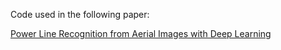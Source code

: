 Code used in the following paper:

[Power Line Recognition from Aerial Images with Deep Learning](...)
